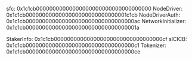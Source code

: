 sfc:                0x1c1cb00000000000000000000000000000000000
NodeDriver:         0x1c1cb0000000000000000000000000000001c1cb
NodeDriverAuth:     0x1c1cb000000000000000000000000000000000ac
NetworkInitializer: 0x1c1cb0000000000000000000000000000000001a


StakerInfo:         0x1c1cb000000000000000000000000000000000cf
sICICB:             0x1c1cb000000000000000000000000000000000c1
Tokenizer:          0x1c1cb000000000000000000000000000000000ce
